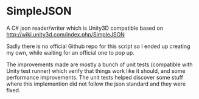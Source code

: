 # SimpleJSON
A C# json reader/writer which is Unity3D compatible based on http://wiki.unity3d.com/index.php/SimpleJSON

Sadly there is no official Github repo for this script so I ended up creating my own, while waiting for an official one to pop up.

The improvements made are mostly a bunch of unit tests (compatible with Unity test runner) which verify that things work like it should, and some performance improvements. The unit tests helped discover some stuff where this implemention did not follow the json standard and they were fixed.
